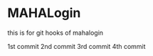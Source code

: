 # MAHALogin
this is for git hooks  of mahalogin


1st commit
2nd commit
3rd commit
4th commit






